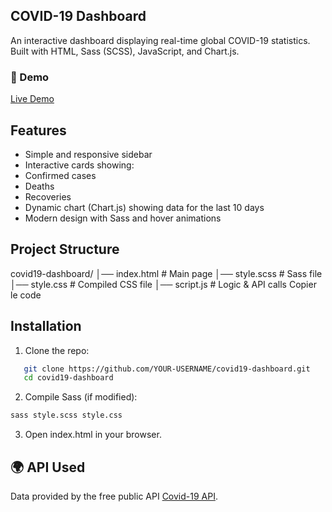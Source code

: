 ## COVID-19 Dashboard 

An interactive dashboard displaying real-time global COVID-19 statistics.  
Built with HTML, Sass (SCSS), JavaScript, and Chart.js.

### 🚀 Demo
 [Live Demo](https://randa-lakab.github.io/Pandemic-Dashboard/)

##  Features
-  Simple and responsive sidebar  
-  Interactive cards showing:
  - Confirmed cases
  - Deaths
  - Recoveries
-  Dynamic chart (Chart.js) showing data for the last 10 days
-  Modern design with Sass and hover animations

##  Project Structure
covid19-dashboard/ │── index.html      # Main page │── style.scss      # Sass file │── style.css       # Compiled CSS file │── script.js       # Logic & API calls
Copier le code

##  Installation
1. Clone the repo:
```bash
   git clone https://github.com/YOUR-USERNAME/covid19-dashboard.git
   cd covid19-dashboard
   ```
2. Compile Sass (if modified):
```bash
sass style.scss style.css
   ```
3. Open index.html in your browser.

## 🌍 API Used
Data provided by the free public API [Covid-19 API](https://disease.sh/v3/covid-19/all).
